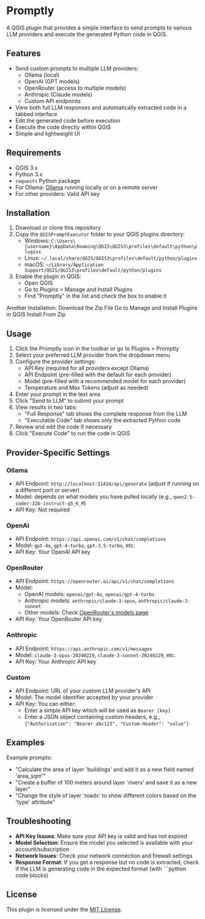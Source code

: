 # Promptly

A QGIS plugin that provides a simple interface to send prompts to various LLM providers and execute the generated Python code in QGIS.

## Features

- Send custom prompts to multiple LLM providers:
  - Ollama (local)
  - OpenAI (GPT models)
  - OpenRouter (access to multiple models)
  - Anthropic (Claude models)
  - Custom API endpoints
- View both full LLM responses and automatically extracted code in a tabbed interface
- Edit the generated code before execution
- Execute the code directly within QGIS
- Simple and lightweight UI

## Requirements

- QGIS 3.x
- Python 3.x
- `requests` Python package
- For Ollama: [Ollama](https://github.com/jmorganca/ollama) running locally or on a remote server
- For other providers: Valid API key

## Installation

1. Download or clone this repository
2. Copy the `QGISPromptExecutor` folder to your QGIS plugins directory:
   - Windows: `C:\Users\{username}\AppData\Roaming\QGIS\QGIS3\profiles\default\python\plugins`
   - Linux: `~/.local/share/QGIS/QGIS3\profiles\default/python/plugins`
   - macOS: `~/Library/Application Support/QGIS/QGIS3\profiles\default/python/plugins`
3. Enable the plugin in QGIS:
   - Open QGIS
   - Go to Plugins > Manage and Install Plugins
   - Find "Promptly" in the list and check the box to enable it
  
  Another Installation: 
    Download the Zip File
    Go to Manage and Install Plugins in QGIS
    Install From Zip 

## Usage

1. Click the Promptly icon in the toolbar or go to Plugins > Promptly
2. Select your preferred LLM provider from the dropdown menu
3. Configure the provider settings:
   - API Key (required for all providers except Ollama)
   - API Endpoint (pre-filled with the default for each provider)
   - Model (pre-filled with a recommended model for each provider)
   - Temperature and Max Tokens (adjust as needed)
4. Enter your prompt in the text area
5. Click "Send to LLM" to submit your prompt
6. View results in two tabs:
   - "Full Response" tab shows the complete response from the LLM
   - "Executable Code" tab shows only the extracted Python code
7. Review and edit the code if necessary
8. Click "Execute Code" to run the code in QGIS

## Provider-Specific Settings

### Ollama
- API Endpoint: `http://localhost:11434/api/generate` (adjust if running on a different port or server)
- Model: depends on what models you have pulled locally (e.g., `qwen2.5-coder:32b-instruct-q5_K_M`)
- API Key: Not required

### OpenAI
- API Endpoint: `https://api.openai.com/v1/chat/completions`
- Model: `gpt-4o`, `gpt-4-turbo`, `gpt-3.5-turbo`, etc.
- API Key: Your OpenAI API key

### OpenRouter
- API Endpoint: `https://openrouter.ai/api/v1/chat/completions`
- Model: 
  - OpenAI models: `openai/gpt-4o`, `openai/gpt-4-turbo`
  - Anthropic models: `anthropic/claude-3-opus`, `anthropic/claude-3-sonnet`
  - Other models: Check [OpenRouter's models page](https://openrouter.ai/models)
- API Key: Your OpenRouter API key

### Anthropic
- API Endpoint: `https://api.anthropic.com/v1/messages`
- Model: `claude-3-opus-20240229`, `claude-3-sonnet-20240229`, etc.
- API Key: Your Anthropic API key

### Custom
- API Endpoint: URL of your custom LLM provider's API
- Model: The model identifier accepted by your provider
- API Key: You can either:
  - Enter a simple API key which will be used as `Bearer [key]`
  - Enter a JSON object containing custom headers, e.g., `{"Authorization": "Bearer abc123", "Custom-Header": "value"}`

## Examples

Example prompts:
- "Calculate the area of layer 'buildings' and add it as a new field named 'area_sqm'"
- "Create a buffer of 100 meters around layer 'rivers' and save it as a new layer"
- "Change the style of layer 'roads' to show different colors based on the 'type' attribute"

## Troubleshooting

- **API Key Issues**: Make sure your API key is valid and has not expired
- **Model Selection**: Ensure the model you selected is available with your account/subscription
- **Network Issues**: Check your network connection and firewall settings
- **Response Format**: If you get a response but no code is extracted, check if the LLM is generating code in the expected format (with ```python code blocks)

## License

This plugin is licensed under the [MIT License](LICENSE). 
